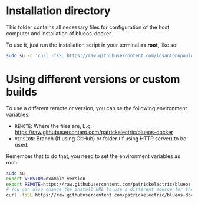 # Installation directory

This folder contains all necessary files for configuration of the host computer and installation of blueos-docker.

To use it, just run the installation script in your terminal **as root**, like so:

```bash
sudo su -c 'curl -fsSL https://raw.githubusercontent.com/losantonopoulos/blueos-docker/master/install/install.sh | bash'
```

# Using different versions or custom builds
To use a different remote or version, you can se the following environment variables:
- `REMOTE`: Where the files are, E.g: https://raw.githubusercontent.com/patrickelectric/blueos-docker
- `VERSION`: Branch (If using GitHub) or folder (If using HTTP server) to be used.

Remember that to do that, you need to set the environment variables as root:
```sh
sudo su
export VERSION=example-version
export REMOTE=https://raw.githubusercontent.com/patrickelectric/blueos-docker
# You can also change the install URL to use a different source for the install script
curl -fsSL https://raw.githubusercontent.com/patrickelectric/blueos-docker/example-version/install/install.sh | bash
```
